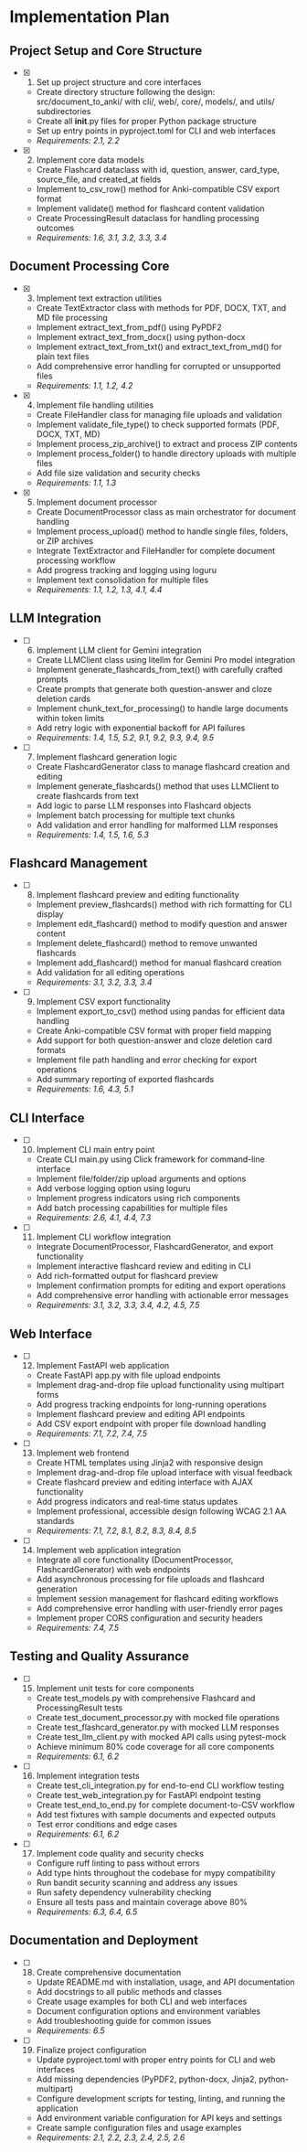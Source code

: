 # Implementation Plan

## Project Setup and Core Structure

- [x] 1. Set up project structure and core interfaces
  - Create directory structure following the design: src/document_to_anki/ with cli/, web/, core/, models/, and utils/ subdirectories
  - Create all __init__.py files for proper Python package structure
  - Set up entry points in pyproject.toml for CLI and web interfaces
  - _Requirements: 2.1, 2.2_

- [x] 2. Implement core data models
  - Create Flashcard dataclass with id, question, answer, card_type, source_file, and created_at fields
  - Implement to_csv_row() method for Anki-compatible CSV export format
  - Implement validate() method for flashcard content validation
  - Create ProcessingResult dataclass for handling processing outcomes
  - _Requirements: 1.6, 3.1, 3.2, 3.3, 3.4_

## Document Processing Core

- [x] 3. Implement text extraction utilities
  - Create TextExtractor class with methods for PDF, DOCX, TXT, and MD file processing
  - Implement extract_text_from_pdf() using PyPDF2
  - Implement extract_text_from_docx() using python-docx
  - Implement extract_text_from_txt() and extract_text_from_md() for plain text files
  - Add comprehensive error handling for corrupted or unsupported files
  - _Requirements: 1.1, 1.2, 4.2_

- [x] 4. Implement file handling utilities
  - Create FileHandler class for managing file uploads and validation
  - Implement validate_file_type() to check supported formats (PDF, DOCX, TXT, MD)
  - Implement process_zip_archive() to extract and process ZIP contents
  - Implement process_folder() to handle directory uploads with multiple files
  - Add file size validation and security checks
  - _Requirements: 1.1, 1.3_

- [x] 5. Implement document processor
  - Create DocumentProcessor class as main orchestrator for document handling
  - Implement process_upload() method to handle single files, folders, or ZIP archives
  - Integrate TextExtractor and FileHandler for complete document processing workflow
  - Add progress tracking and logging using loguru
  - Implement text consolidation for multiple files
  - _Requirements: 1.1, 1.2, 1.3, 4.1, 4.4_

## LLM Integration

- [ ] 6. Implement LLM client for Gemini integration
  - Create LLMClient class using litellm for Gemini Pro model integration
  - Implement generate_flashcards_from_text() with carefully crafted prompts
  - Create prompts that generate both question-answer and cloze deletion cards
  - Implement chunk_text_for_processing() to handle large documents within token limits
  - Add retry logic with exponential backoff for API failures
  - _Requirements: 1.4, 1.5, 5.2, 9.1, 9.2, 9.3, 9.4, 9.5_

- [ ] 7. Implement flashcard generation logic
  - Create FlashcardGenerator class to manage flashcard creation and editing
  - Implement generate_flashcards() method that uses LLMClient to create flashcards from text
  - Add logic to parse LLM responses into Flashcard objects
  - Implement batch processing for multiple text chunks
  - Add validation and error handling for malformed LLM responses
  - _Requirements: 1.4, 1.5, 1.6, 5.3_

## Flashcard Management

- [ ] 8. Implement flashcard preview and editing functionality
  - Implement preview_flashcards() method with rich formatting for CLI display
  - Implement edit_flashcard() method to modify question and answer content
  - Implement delete_flashcard() method to remove unwanted flashcards
  - Implement add_flashcard() method for manual flashcard creation
  - Add validation for all editing operations
  - _Requirements: 3.1, 3.2, 3.3, 3.4_

- [ ] 9. Implement CSV export functionality
  - Implement export_to_csv() method using pandas for efficient data handling
  - Create Anki-compatible CSV format with proper field mapping
  - Add support for both question-answer and cloze deletion card formats
  - Implement file path handling and error checking for export operations
  - Add summary reporting of exported flashcards
  - _Requirements: 1.6, 4.3, 5.1_

## CLI Interface

- [ ] 10. Implement CLI main entry point
  - Create CLI main.py using Click framework for command-line interface
  - Implement file/folder/zip upload arguments and options
  - Add verbose logging option using loguru
  - Implement progress indicators using rich components
  - Add batch processing capabilities for multiple files
  - _Requirements: 2.6, 4.1, 4.4, 7.3_

- [ ] 11. Implement CLI workflow integration
  - Integrate DocumentProcessor, FlashcardGenerator, and export functionality
  - Implement interactive flashcard review and editing in CLI
  - Add rich-formatted output for flashcard preview
  - Implement confirmation prompts for editing and export operations
  - Add comprehensive error handling with actionable error messages
  - _Requirements: 3.1, 3.2, 3.3, 3.4, 4.2, 4.5, 7.5_

## Web Interface

- [ ] 12. Implement FastAPI web application
  - Create FastAPI app.py with file upload endpoints
  - Implement drag-and-drop file upload functionality using multipart forms
  - Add progress tracking endpoints for long-running operations
  - Implement flashcard preview and editing API endpoints
  - Add CSV export endpoint with proper file download handling
  - _Requirements: 7.1, 7.2, 7.4, 7.5_

- [ ] 13. Implement web frontend
  - Create HTML templates using Jinja2 with responsive design
  - Implement drag-and-drop file upload interface with visual feedback
  - Create flashcard preview and editing interface with AJAX functionality
  - Add progress indicators and real-time status updates
  - Implement professional, accessible design following WCAG 2.1 AA standards
  - _Requirements: 7.1, 7.2, 8.1, 8.2, 8.3, 8.4, 8.5_

- [ ] 14. Implement web application integration
  - Integrate all core functionality (DocumentProcessor, FlashcardGenerator) with web endpoints
  - Add asynchronous processing for file uploads and flashcard generation
  - Implement session management for flashcard editing workflows
  - Add comprehensive error handling with user-friendly error pages
  - Implement proper CORS configuration and security headers
  - _Requirements: 7.4, 7.5_

## Testing and Quality Assurance

- [ ] 15. Implement unit tests for core components
  - Create test_models.py with comprehensive Flashcard and ProcessingResult tests
  - Create test_document_processor.py with mocked file operations
  - Create test_flashcard_generator.py with mocked LLM responses
  - Create test_llm_client.py with mocked API calls using pytest-mock
  - Achieve minimum 80% code coverage for all core components
  - _Requirements: 6.1, 6.2_

- [ ] 16. Implement integration tests
  - Create test_cli_integration.py for end-to-end CLI workflow testing
  - Create test_web_integration.py for FastAPI endpoint testing
  - Create test_end_to_end.py for complete document-to-CSV workflow
  - Add test fixtures with sample documents and expected outputs
  - Test error conditions and edge cases
  - _Requirements: 6.1, 6.2_

- [ ] 17. Implement code quality and security checks
  - Configure ruff linting to pass without errors
  - Add type hints throughout the codebase for mypy compatibility
  - Run bandit security scanning and address any issues
  - Run safety dependency vulnerability checking
  - Ensure all tests pass and maintain coverage above 80%
  - _Requirements: 6.3, 6.4, 6.5_

## Documentation and Deployment

- [ ] 18. Create comprehensive documentation
  - Update README.md with installation, usage, and API documentation
  - Add docstrings to all public methods and classes
  - Create usage examples for both CLI and web interfaces
  - Document configuration options and environment variables
  - Add troubleshooting guide for common issues
  - _Requirements: 6.5_

- [ ] 19. Finalize project configuration
  - Update pyproject.toml with proper entry points for CLI and web interfaces
  - Add missing dependencies (PyPDF2, python-docx, Jinja2, python-multipart)
  - Configure development scripts for testing, linting, and running the application
  - Add environment variable configuration for API keys and settings
  - Create sample configuration files and usage examples
  - _Requirements: 2.1, 2.2, 2.3, 2.4, 2.5, 2.6_